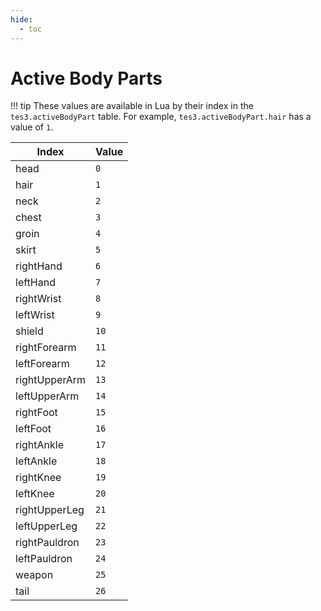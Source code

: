 ```yaml
---
hide:
  - toc
---
```


# Active Body Parts

!!! tip
	These values are available in Lua by their index in the `tes3.activeBodyPart` table. For example, `tes3.activeBodyPart.hair` has a value of `1`.

Index         | Value
------------- | -----
head          | `0`
hair          | `1`
neck          | `2`
chest         | `3`
groin         | `4`
skirt         | `5`
rightHand     | `6`
leftHand      | `7`
rightWrist    | `8`
leftWrist     | `9`
shield        | `10`
rightForearm  | `11`
leftForearm   | `12`
rightUpperArm | `13`
leftUpperArm  | `14`
rightFoot     | `15`
leftFoot      | `16`
rightAnkle    | `17`
leftAnkle     | `18`
rightKnee     | `19`
leftKnee      | `20`
rightUpperLeg | `21`
leftUpperLeg  | `22`
rightPauldron | `23`
leftPauldron  | `24`
weapon        | `25`
tail          | `26`
